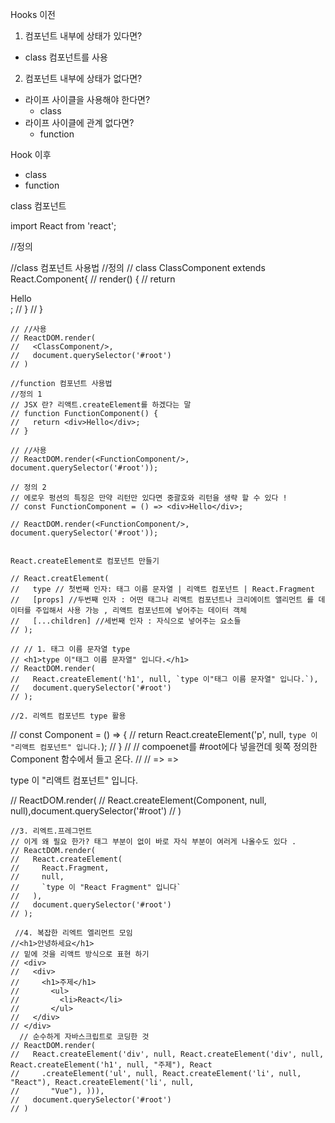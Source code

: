

Hooks 이전 

 1. 컴포넌트 내부에 상태가 있다면?
  - class 컴포넌트를 사용
 2. 컴포넌트 내부에 상태가 없다면?
  - 라이프 사이클을 사용해야 한다면?
    - class
  - 라이프 사이클에 관계 없다면?
    - function 

Hook 이후 
 - class
 - function

 class 컴포넌트 

 import React from 'react';

 //정의

 <!-- class ClassComponent extends React.Component {
    render() {
      retrun (<div>Hello</div>)
    }
 }
// 사용
<ClassComponent/> -->
<!-- 
function 컴포넌트 

import React from 'react';

//정의 1
function FunctionComponent() {
  return <div>Hello</div>
}

//정의 2
const FunctionComponent = () => <div>Hello</div>;

//사용
<FunctionComponent/> -->

 //class 컴포넌트 사용법
    //정의
    // class ClassComponent extends React.Component{
    //   render() {
    //     return <div>Hello</div>;
    //   }
    // }

    // //사용 
    // ReactDOM.render(
    //   <ClassComponent/>,
    //   document.querySelector('#root')
    // )

    //function 컴포넌트 사용법
    //정의 1
    // JSX 란? 리액트.createElement를 하겠다는 말 
    // function FunctionComponent() {
    //   return <div>Hello</div>;
    // }
    
    // //사용
    // ReactDOM.render(<FunctionComponent/>, document.querySelector('#root'));

    // 정의 2
    // 에로우 펑션의 특징은 만약 리턴만 있다면 중괄호와 리턴을 생략 할 수 있다 !
    // const FunctionComponent = () => <div>Hello</div>;

    // ReactDOM.render(<FunctionComponent/>, document.querySelector('#root'));
    

    React.createElement로 컴포넌트 만들기

    // React.creatElement(
    //   type // 첫번째 인자: 태그 이름 문자열 | 리액트 컴포넌트 | React.Fragment
    //   [props] //두번째 인자 : 어떤 태그나 리액트 컴포넌트나 크리에이트 앨리먼트 를 데이터를 주입해서 사용 가능 , 리액트 컴포넌트에 넣어주는 데이터 객체
    //   [...children] //세번째 인자 : 자식으로 넣어주는 요소들 
    // );

    // // 1. 태그 이름 문자열 type
    // <h1>type 이"태그 이름 문자열" 입니다.</h1>
    // ReactDOM.render(
    //   React.createElement('h1', null, `type 이"태그 이름 문자열" 입니다.`),
    //   document.querySelector('#root')
    // );

    //2. 리엑트 컴포넌트 type 활용
// const Component = () => {
//   return React.createElement('p', null, `type 이 "리액트 컴포넌트" 입니다.`);
// }
//     // compoenet를 #root에다 넣을껀데 윗쪽 정의한 Component 함수에서 들고 온다.
//     // <Component></Compoenet> => <Component/> => <p>type 이 "리액트 컴포넌트" 입니다.</p>
//     ReactDOM.render(
//       React.createElement(Component, null, null),document.querySelector('#root')
//     )

    //3. 리엑트.프레그먼트 
    // 이게 왜 필요 한가? 태그 부분이 없이 바로 자식 부분이 여러게 나올수도 있다 .
    // ReactDOM.render(
    //   React.createElement(
    //     React.Fragment,
    //     null,
    //     `type 이 "React Fragment" 입니다`
    //   ),
    //   document.querySelector('#root')
    // );

     //4. 복잡한 리엑트 엘리먼트 모임 
    //<h1>안녕하세요</h1>
    // 밑에 것을 리액트 방식으로 표현 하기
    // <div>
    //   <div>
    //     <h1>주제</h1>
    //       <ul>
    //         <li>React</li>
    //       </ul> 
    //   </div>
    // </div>
      // 순수하게 자바스크립트로 코딩한 것 
    // ReactDOM.render(
    //   React.createElement('div', null, React.createElement('div', null, React.createElement('h1', null, "주제"), React
    //     .createElement('ul', null, React.createElement('li', null, "React"), React.createElement('li', null,
    //       "Vue"), ))),
    //   document.querySelector('#root')
    // )